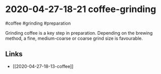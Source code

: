 # 2020-04-27-18-21 coffee-grinding
#coffee #grinding #preparation

Grinding coffee is a key step in preparation.  Depending on the brewing method, a fine, medium-coarse or coarse grind size is favourable.

## Links
- [[2020-04-27-18-13-coffee]]
